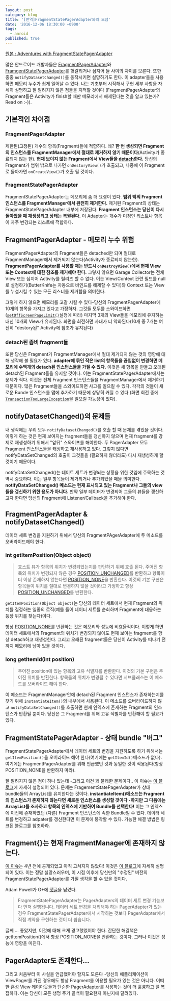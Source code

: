 ```yaml
---
layout: post
category: blog
title: '[번역]FragmentStatePagerAdapter와의 모험'
date: '2016-12-06 18:30:00 +0900'
tags:
  - anroid
published: true
---
```

[원본 : Adventures with FragmentStatePagerAdapter](https://medium.com/inloop/adventures-with-fragmentstatepageradapter-4f56a643f8e0#.mm7leuau9)

많은 안드로이드 개발자들은 [FragmentPagerAdapter](https://developer.android.com/reference/android/support/v4/app/FragmentPagerAdapter.html)와 [FramgentStatePagerAdapter](https://developer.android.com/reference/android/support/v4/app/FragmentStatePagerAdapter.html)를 헛갈리거나 심지어 둘 사이의 차이를 모른다. 또한 종종 `notifyDatasetChanged()`를 동작시키면 실망하기도 한다. 이 adapter들을 사용하면 메모리 누수가 쉽게 일어날 수 있다. 나는 기초부터 시작해서 구현 세부 사항을 자세히 설명하고 잘 알려지지 않은 점들을 지적할 것이다 (FragmentPagerAdapter의 Fragment들은 Activity가 finish할 때만 메모리에서 해제된다는 것을 알고 있는가? Read on :-)).

## 기본적인 차이점

### FragmentPagerAdapter

제한된(고정된) 개수의 항목(Fragment)들에 적합하다. 왜? **한 번 생성되면 Fragment의 인스턴스를 FragmentManager에서 절대로 제거하지 않기 때문이다**(Activity가 종료되지 않는 한). **현재 보이지 않는 Fragment에서 View들을 [detach](https://developer.android.com/reference/android/app/FragmentTransaction.html#detach%28android.app.Fragment%29)한다.** 당신의 Fragment가 범위 밖으로 나가면 `onDestoryView()`가 호출되고, 나중에 이 Fragment로 돌아가면 `onCreateView()`가 호출 될 것이다.

### FragmentStatePagerAdapter

FragmentStatePagerAdapter는 메모리에 좀 더 요령이 있다. **범위 밖의 Fragment 인스턴스를 FragmentManager에서 완전히 제거한다.** 제거된 Fragment의 상태는 FragmentStatePagerAdapter 내부에 저장된다. **Fragment 인스턴스는 당신이 다시 돌아왔을 때 재생성되고 상태는 복원된다.** 이 Adapter는 개수가 미정인 리스트나 항목이 자주 변경되는 리스트에 적합하다.

## FragmentPagerAdapter - 메모리 누수 위험

FragmentPagerAdapter의 Fragment들은 detached만 되며 절대로 FragmentManager에서 제거되지 않는다(Activity가 종료되지 않는한). **FragmentPagerAdapter를 사용할 때는 반드시 `onDestroyView()`에서 현재 View 또는 Context에 대한 참조를 제거해야 한다.** 그렇지 않으면 Garage Collector는 전체 View 또는 심지어 Activity를 릴리즈 할 수 없다. 이는 View/Context 관련 필드를 null로 설정하기(ButterKnife는 자동으로 바인드를 해제할 수 있다)와 Context 또는 View를 누설시킬 수 있는 모든 리스너를 제거함을 의미한다.

그렇게 하지 않으면 메모리를 고갈 시킬 수 있다-당신의 FragmentPagerAdapter에 10개의 항목을 가지고 있다고 가정하자. 그것들 모두를 스와이프하면 ([`setOffScreenPageLimit()`](https://developer.android.com/reference/android/support/v4/view/ViewPager.html#setOffscreenPageLimit%28int%29)설정에 따라) 마지막 3개의 View들을 메모리에 유지하는 대신 10개의 View가 유지된다. 화면을 회전하면 사태가 더 악화된다(10개 중 7개는 여전히 "destory된" Activity에 참조가 유지된다)

### detach된 좀비 fragment들

또한 당신은 Fragment가 FragmentManager에서 절대 제거되지 않는 것의 영향에 대해 생각해 볼 필요가 있다. **adapter에 묶인 작은 list의 항목들을 끊임없이 변경하면 메모리에 수백개의 detach된 인스턴스들을 가질 수 있다.** 이것은 새 항목을 만들고 오래된 detach된 Fragment들을 유지할 것이다. 이는 FragmentStatePagerAdapter에서는 문제가 적다. 이것은 전체 Fragment 인스턴스들을 FragmentManager에서 제거하기 때문이다. 많은 Fragment들을 스와이프하면 사고를 일으킬 수 있다. 각각의 것들이 새로운 Bunde 인스턴스를 맵에 추가하기 때문에 상당히 커질 수 있다 (화면 회전 중에 [`TransactionTooLargeException`](https://developer.android.com/reference/android/os/TransactionTooLargeException.html)을 일으킬 가능성이 있다).

## notifyDatasetChanged()의 문제들

내 생각에는 우리 모두 `notifyDatasetChanged()`를 호출 할 때 문제를 겪었을 것이다. 이렇게 하는 것은 현재 보여지는 fragment들을 갱신하지 않으며 현재 fragment를 강제로 재생성하기 위해서 "앞뒤" 스와이프를 해야한다. 두 PagerAdapter 모두 Fragment 인스턴스들을 캐싱하고 재사용하고 있다. 그렇지 않다면 notifyDataSetChanged의 호출이 그것들을 (필요하지 않더라도) 다시 재생성하게 할 것이기 때문이다.

notifyDataSetChanged()는 데이트 세트가 변경되는 상황을 위한 것임에 주목하는 것 역시 중요하다. 이는 일부 항목들이 제거되거나 추가되었을 때을 의미한다. **notifyDataSetChanged() 메소드는 현재 표시되고 있는 Fragment나 그들의 view들을 갱신하기 위한 용도가 아니다.** 만약 일부 데이터가 변경되어 그들의 뷰들을 갱신하고자 한다면 당신의 Fragment에 Listener/Callback을 추가해야 한다.

## FragmentPagerAdapter & notifyDatasetChanged()
데이터 세트 변경을 지원하기 위해서 당신의 FragmentPAgerAdapter에 두 메소드를 오버라이드해야 한다.
### int getItemPosition(Object object)
> 호스트 뷰가 항목의 위치가 변경되었는지를 판단하기 위해 호출 된다. 주어진 항목의 위치가 변경되지 않은 경우 [POSITION_UNCHANGED](https://developer.android.com/reference/android/support/v4/view/PagerAdapter.html#POSITION_UNCHANGED)를 반환하고 항목이 더 이상 존재하지 않는다면 [POSITION_NONE](https://developer.android.com/reference/android/support/v4/view/PagerAdapter.html#POSITION_NONE)을 반환한다.
> 이것의 기본 구현은 항목들이 위치를 절대로 변경하지 않을 것이라고 가정하고 항상 [POSITION_UNCHANGED](https://developer.android.com/reference/android/support/v4/view/PagerAdapter.html#POSITION_UNCHANGED)를 반환한다.

`getItemPosition(Object object)`는 당신의 데이터 세트에서 현재 Fragment의 위치를 결정하는 일종의 로직(예를 들어 데이터 세트를 순회하며 Fragment에 대응하는 등장 위치를 찾는다)이다. 

항상 [POSITION_NONE](https://developer.android.com/reference/android/support/v4/view/PagerAdapter.html#POSITION_NONE)를 반환하는 것은 메모리와 성능에 비효율적이다. 이렇게 하면 데이터 세트에서의 Fragment의 위치가 변경되지 않아도 현재 보이는 fragment를 항상 detach하고 재생성한다. 그리고 오래된 fragment들은 당신이 Activity를 떠나기 전까지 메모리에 남아 있을 것이다.

### long getItemId(int position)
> 주어진 position에 있는 항목의 고유 식별자를 반환한다. 이것의 기본 구현은 주어진 위치를 반환한다. 항목들의 위치가 변경될 수 있다면 서브클래스는 이 메소드를 오버라이드 해야 한다.

이 메소드는 FragmentManager안에 detach된 Fragment 인스턴스가 존재하는지를 찾기 위해 `instantiateItem()`의 내부에서 사용된다. 이 메소드를 오버라이드하지 않고 `notifyDataSetChanged()`를 호출하면 현재 인덱스에 존재하는 Fragment의 인스턴스가 반환될 뿐이다. 당신은 그 Fragment를 위해 고유 식별자를 반환해야 할 필요가 있다.

## FragmentStatePagerAdapter - 상태 bundle "버그"
FragmentStatePagerAdapter에서 데이터 세트의 변경을 지원하도록 하기 위해서는 `getItemPosition()`을 오버라이드 해야 한다(여기에는 `getItemId()`메소드가 없다). 여기에는 FragmentPagerAdapter를 위해 언급했던 것과 동일한 것이 적용된다(항상 POSITION_NONE을 반환하지 마라).

잘 알려지지 않은 점이 하나 있는데 -그리고 이건 꽤 불쾌한 문제이다.. 이 이슈는 [이 블로그](http://speakman.net.nz/blog/2014/02/20/a-bug-in-and-a-fix-for-the-way-fragmentstatepageradapter-handles-fragment-restoration/)에 자세히 설명되어 있다. 문제는 FragementStatePagerAdapter가 상태 bundle들의 ArrayList를 유지한다는 것이다. **instantiateItem()메소드는 Fragment의 인스턴스가 존재하지 않는다면 새로운 인스턴스를 생성할 것이다 -하지만 그 다음에는 ArrayList를 조사하고 항목의 인덱스에 기반하여 Bundle를 선택한다!** 이는 그 인덱스에 이전에 존재하였던 (다른) Fragment 인스턴스에 속한 Bundle일 수 있다. 데이터 세트를 변경하고 adpater를 갱신한다면 이 문제에 봉착할 수 있다. 가능한 해결 방법은 링크된 블로그를 참조하라.

## Fragment{}는 현재 FragmentManager에 존재하지 않는다.
[이 이슈](https://code.google.com/p/android/issues/detail?id=37990)는 4년 전에 공개되었고 아직 고쳐지지 않았다! 이것은 [이 블로그](http://billynyh.github.io/blog/2014/03/02/fragment-state-pager-adapter/)에 자세히 설명되어 있다. 이는 정말 실망스러우며, 이 시점 이후에 당신만의 "수정된" 버전의 FragmentStatePagerAdapter를 가질 생각을 할 수 있을 것이다.

Adam Powell가 G+에 [댓글](https://plus.google.com/u/0/+BillyNgYuHang/posts/a1xwgEEehCs)을 남겼다.
> FragmentStatePagerAdapter는 PagerAdapters의 데이터 세트 변경 기능보다 먼저 실행됩니다. 데이터 세트 변경을 처리해야 하는 PagerAdapter가 있는 경우 FragmentStatePagerAdapter에서 시작하는 것보다 PagerAdapter에서 직접 계약을 구현하는 것이 더 쉽습니다.

글쎄 ... 좋았지만, 이것에 대해 크게 경고했었어야 한다. 간단한 해결책은 getItemPosition()에서 항상 POSITION_NONE을 반환하는 것이다. 그러나 이것은 성능에 영향을 미친다.

## PagerAdapter도 존재한다...
그리고 처음부터 이 사실을 언급했어야 할지도 모른다 -당신의 애플리케이션이 ViewPager를 가진 경우에도 항상 Fragment를 이용할 필요가 있는 것은 아니다. 어떠한 혼성 View 레이아웃들과 단순한 PagerAdapter를 사용하는 것이 더 훌륭하고 덜 복잡하다. 이는 당신이 모든 생명 주기 콜백이 필요한지 아닌지에 달려있다.
